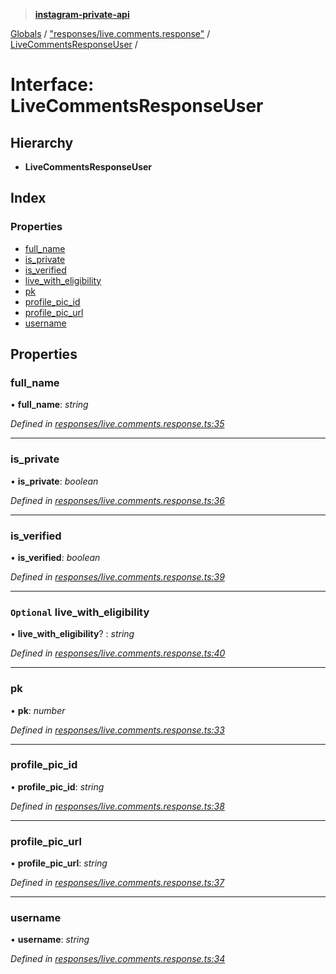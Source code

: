 > **[instagram-private-api](../README.md)**

[Globals](../README.md) / ["responses/live.comments.response"](../modules/_responses_live_comments_response_.md) / [LiveCommentsResponseUser](_responses_live_comments_response_.livecommentsresponseuser.md) /

# Interface: LiveCommentsResponseUser

## Hierarchy

* **LiveCommentsResponseUser**

## Index

### Properties

* [full_name](_responses_live_comments_response_.livecommentsresponseuser.md#full_name)
* [is_private](_responses_live_comments_response_.livecommentsresponseuser.md#is_private)
* [is_verified](_responses_live_comments_response_.livecommentsresponseuser.md#is_verified)
* [live_with_eligibility](_responses_live_comments_response_.livecommentsresponseuser.md#optional-live_with_eligibility)
* [pk](_responses_live_comments_response_.livecommentsresponseuser.md#pk)
* [profile_pic_id](_responses_live_comments_response_.livecommentsresponseuser.md#profile_pic_id)
* [profile_pic_url](_responses_live_comments_response_.livecommentsresponseuser.md#profile_pic_url)
* [username](_responses_live_comments_response_.livecommentsresponseuser.md#username)

## Properties

###  full_name

• **full_name**: *string*

*Defined in [responses/live.comments.response.ts:35](https://github.com/dilame/instagram-private-api/blob/173bc62/src/responses/live.comments.response.ts#L35)*

___

###  is_private

• **is_private**: *boolean*

*Defined in [responses/live.comments.response.ts:36](https://github.com/dilame/instagram-private-api/blob/173bc62/src/responses/live.comments.response.ts#L36)*

___

###  is_verified

• **is_verified**: *boolean*

*Defined in [responses/live.comments.response.ts:39](https://github.com/dilame/instagram-private-api/blob/173bc62/src/responses/live.comments.response.ts#L39)*

___

### `Optional` live_with_eligibility

• **live_with_eligibility**? : *string*

*Defined in [responses/live.comments.response.ts:40](https://github.com/dilame/instagram-private-api/blob/173bc62/src/responses/live.comments.response.ts#L40)*

___

###  pk

• **pk**: *number*

*Defined in [responses/live.comments.response.ts:33](https://github.com/dilame/instagram-private-api/blob/173bc62/src/responses/live.comments.response.ts#L33)*

___

###  profile_pic_id

• **profile_pic_id**: *string*

*Defined in [responses/live.comments.response.ts:38](https://github.com/dilame/instagram-private-api/blob/173bc62/src/responses/live.comments.response.ts#L38)*

___

###  profile_pic_url

• **profile_pic_url**: *string*

*Defined in [responses/live.comments.response.ts:37](https://github.com/dilame/instagram-private-api/blob/173bc62/src/responses/live.comments.response.ts#L37)*

___

###  username

• **username**: *string*

*Defined in [responses/live.comments.response.ts:34](https://github.com/dilame/instagram-private-api/blob/173bc62/src/responses/live.comments.response.ts#L34)*